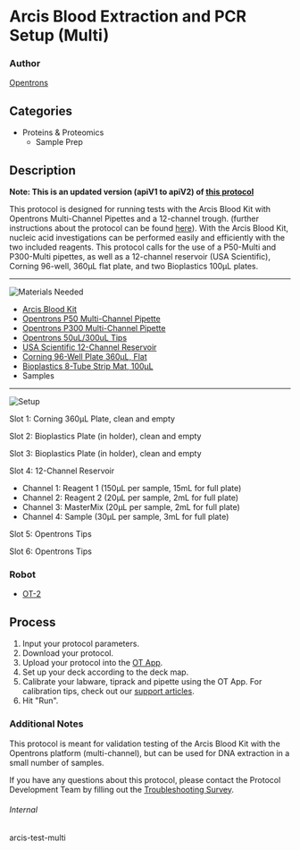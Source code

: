 # Arcis Blood Extraction and PCR Setup (Multi)

### Author
[Opentrons](https://opentrons.com/)

## Categories
* Proteins & Proteomics
	* Sample Prep


## Description
**Note: This is an updated version (apiV1 to apiV2) of [this protocol](https://protocol-delivery.protocols.opentrons.com/protocol/arcis-test-multi)**

This protocol is designed for running tests with the Arcis Blood Kit with Opentrons Multi-Channel Pipettes and a 12-channel trough. (further instructions about the protocol can be found [here](https://arcisbio.com/wp-content/uploads/2019/09/Arcis-Blood-kit-Bulk-kit-UFL005-50rxn-IFU-Rev-6.12.2018.pdf)). With the Arcis Blood Kit, nucleic acid investigations can be performed easily and efficiently with the two included reagents. This protocol calls for the use of a P50-Multi and P300-Multi pipettes, as well as a 12-channel reservoir (USA Scientific), Corning 96-well, 360μL flat plate, and two Bioplastics 100μL plates.

---
![Materials Needed](https://s3.amazonaws.com/opentrons-protocol-library-website/custom-README-images/001-General+Headings/materials.png)

* [Arcis Blood Kit](http://www.arcisbio.com/products/arcis-dna-blood-kit/)
* [Opentrons P50 Multi-Channel Pipette](https://shop.opentrons.com/collections/ot-2-pipettes/products/8-channel-electronic-pipette)
* [Opentrons P300 Multi-Channel Pipette](https://shop.opentrons.com/collections/ot-2-pipettes/products/8-channel-electronic-pipette)
* [Opentrons 50uL/300uL Tips](https://shop.opentrons.com/collections/opentrons-tips/products/opentrons-300ul-tips)
* [USA Scientific 12-Channel Reservoir](https://labware.opentrons.com/usascientific_12_reservoir_22ml?category=reservoir)
* [Corning 96-Well Plate 360µL, Flat](https://labware.opentrons.com/corning_96_wellplate_360ul_flat)
* [Bioplastics 8-Tube Strip Mat, 100µL](https://bioplastics.com/productdetails.aspx?code=B59009-1)
* Samples

---
![Setup](https://s3.amazonaws.com/opentrons-protocol-library-website/custom-README-images/001-General+Headings/Setup.png)

Slot 1: Corning 360µL Plate, clean and empty

Slot 2: Bioplastics Plate (in holder), clean and empty

Slot 3: Bioplastics Plate (in holder), clean and empty

Slot 4: 12-Channel Reservoir
* Channel 1: Reagent 1 (150µL per sample, 15mL for full plate)
* Channel 2: Reagent 2 (20µL per sample, 2mL for full plate)
* Channel 3: MasterMix (20µL per sample, 2mL for full plate)
* Channel 4: Sample (30µL per sample, 3mL for full plate)

Slot 5: Opentrons Tips

Slot 6: Opentrons Tips


### Robot
* [OT-2](https://opentrons.com/ot-2)

## Process

1. Input your protocol parameters.
2. Download your protocol.
3. Upload your protocol into the [OT App](https://opentrons.com/ot-app).
4. Set up your deck according to the deck map.
5. Calibrate your labware, tiprack and pipette using the OT App. For calibration tips, check out our [support articles](https://support.opentrons.com/en/collections/1559720-guide-for-getting-started-with-the-ot-2).
6. Hit "Run".

### Additional Notes
This protocol is meant for validation testing of the Arcis Blood Kit with the Opentrons platform (multi-channel), but can be used for DNA extraction in a small number of samples.

If you have any questions about this protocol, please contact the Protocol Development Team by filling out the [Troubleshooting Survey](https://protocol-troubleshooting.paperform.co/).

###### Internal
arcis-test-multi
